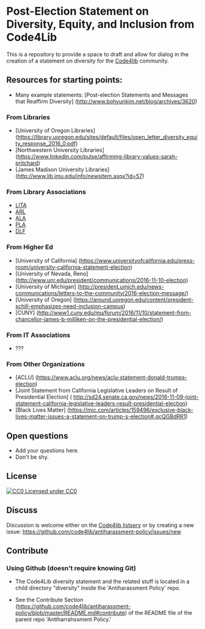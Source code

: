 Post-Election Statement on Diversity, Equity, and Inclusion from Code4Lib
=========================================================================

This is a repository to provide a space to draft and allow for dialog in the creation of a statement on diversity for the [Code4lib](http://code4lib.org/) community. 

## Resources for starting points:

* Many example statements: [Post-election Statements and Messages that Reaffirm Diversity] (http://www.bohyunkim.net/blog/archives/3620)

### From Libraries 
* [University of Oregon Libraries] (https://library.uoregon.edu/sites/default/files/open_letter_diversity_equity_response_2016_0.pdf)
* [Northwestern University Libraries] (https://www.linkedin.com/pulse/affirming-library-values-sarah-pritchard)
* [James Madison University Libraries] (http://www.lib.jmu.edu/info/newsitem.aspx?id=57)

### From Library Associations
* [LITA](http://www.ala.org/news/member-news/2016/11/solidarity-words-solidarity-action)
* [ARL](http://www.arl.org/news/arl-news/4154-research-libraries-and-archives-stand-committed-to-diversity-inclusion-equity-social-justice)
* [ALA](https://americanlibrariesmagazine.org/blogs/the-scoop/statement-libraries-association-diversity-inclusion/)
* [PLA](https://americanlibrariesmagazine.org/blogs/the-scoop/statement-libraries-association-diversity-inclusion/)
* [DLF](https://www.diglib.org/archives/12979/)

### From Higher Ed
* [University of California] (https://www.universityofcalifornia.edu/press-room/university-california-statement-election)
* [University of Nevada, Reno] (http://www.unr.edu/president/communications/2016-11-10-election)
* [University of Michigan] (http://president.umich.edu/news-communications/letters-to-the-community/2016-election-message/)
* [University of Oregon] (https://around.uoregon.edu/content/president-schill-emphasizes-need-inclusion-campus)
* [CUNY] (http://www1.cuny.edu/mu/forum/2016/11/10/statement-from-chancellor-james-b-milliken-on-the-presidential-election/)

### From IT Associations
* ???

### From Other Organizations
* [ACLU] (https://www.aclu.org/news/aclu-statement-donald-trumps-election)
* [Joint Statement from California Legislative Leaders on Result of Presidential Election] (
http://sd24.senate.ca.gov/news/2016-11-09-joint-statement-california-legislative-leaders-result-presidential-election)
* [Black Lives Matter] (https://mic.com/articles/159496/exclusive-black-lives-matter-issues-a-statement-on-trump-s-election#.qcQGBdRR1)

## Open questions

* Add your questions here.
* Don't be shy.

## License

[![CC0](http://i.creativecommons.org/p/zero/1.0/80x15.png) Licensed under CC0](http://creativecommons.org/publicdomain/zero/1.0/)

## Discuss

Discussion is welcome either on the [Code4lib listserv](https://listserv.nd.edu/cgi-bin/wa?SUBED1=CODE4LIB&A=1) or by creating a new issue: https://github.com/code4lib/antiharassment-policy/issues/new

## Contribute

### Using Github (doesn't require knowing Git)

* The Code4Lib diversity statement and the related stuff is located in a child directory "diversity" inside the 'Antiharassment Policy' repo.

* See the Contribute Section (https://github.com/code4lib/antiharassment-policy/blob/master/README.md#contribute) of the README file of the parent repo 'Antiharrahssment Policy.' 